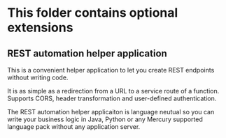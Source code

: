 # This folder contains optional extensions

## REST automation helper application

This is a convenient helper application to let you create REST endpoints without writing code.

It is as simple as a redirection from a URL to a service route of a function. Supports CORS, header transformation and user-defined authentication.

The REST automation helper applicaiton is language neutual so you can write your business logic in Java, Python or any Mercury supported language pack without any application server.